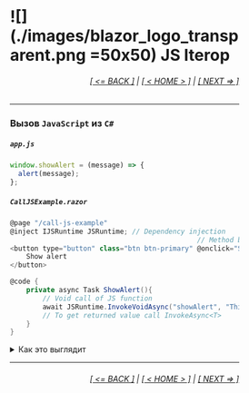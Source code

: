 <div style="width:80%; margin-left:10%;">

# ![](./images/blazor_logo_transparent.png =50x50) JS Iterop

<div style="text-align:right;">

###### [[ <= BACK ]](06.md) | [[ < HOME > ]](00.md) | [[ NEXT => ]](07.2.md)

</div>

---

### Вызов **`JavaScript`** из **`C#`**

##### `app.js`

```javascript
window.showAlert = (message) => {
  alert(message);
};
```

##### `CallJSExample.razor`

```csharp
@page "/call-js-example"
@inject IJSRuntime JSRuntime; // Dependency injection
                                              // Method binding
<button type="button" class="btn btn-primary" @onclick="ShowAlert">
    Show alert
</button>

@code {
    private async Task ShowAlert(){
        // Void call of JS function
        await JSRuntime.InvokeVoidAsync("showAlert", "This is an alert!");
        // To get returned value call InvokeAsync<T>
    }
}
```

<details>
  <summary>Как это выглядит</summary>

![](./images/js_interop_a.png =800x)

</details>

---

<div style="text-align:right;">

###### [[ <= BACK ]](06.md) | [[ < HOME > ]](00.md) | [[ NEXT => ]](07.2.md)

</div>

</div>

